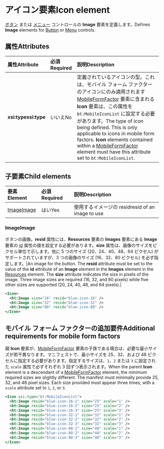 # <a name="icon-element"></a><span data-ttu-id="4c326-101">アイコン要素</span><span class="sxs-lookup"><span data-stu-id="4c326-101">Icon element</span></span>

<span data-ttu-id="4c326-102">[ボタン](control.md#button-control) または [メニュー](control.md#menu-dropdown-button-controls) コントロールの **Image** 要素を定義します。</span><span class="sxs-lookup"><span data-stu-id="4c326-102">Defines **Image** elements for [Button](control.md#button-control) or [Menu](control.md#menu-dropdown-button-controls) controls.</span></span>

## <a name="attributes"></a><span data-ttu-id="4c326-103">属性</span><span class="sxs-lookup"><span data-stu-id="4c326-103">Attributes</span></span>

|  <span data-ttu-id="4c326-104">属性</span><span class="sxs-lookup"><span data-stu-id="4c326-104">Attribute</span></span>  |  <span data-ttu-id="4c326-105">必須</span><span class="sxs-lookup"><span data-stu-id="4c326-105">Required</span></span>  |  <span data-ttu-id="4c326-106">説明</span><span class="sxs-lookup"><span data-stu-id="4c326-106">Description</span></span>  |
|:-----|:-----|:-----|
|  <span data-ttu-id="4c326-107">**xsi:type**</span><span class="sxs-lookup"><span data-stu-id="4c326-107">**xsi:type**</span></span>  |  <span data-ttu-id="4c326-108">いいえ</span><span class="sxs-lookup"><span data-stu-id="4c326-108">No</span></span>  | <span data-ttu-id="4c326-p101">定義されているアイコンの型。これは、モバイル フォーム ファクターのアイコンにのみ適用されます[MobileFormFactor](mobileformfactor.md) 要素に含まれる **Icon** 要素は、この属性を `bt:MobileIconList` に設定する必要があります。</span><span class="sxs-lookup"><span data-stu-id="4c326-p101">The type of icon being defined. This is only applicable to icons in mobile form factors. **Icon** elements contained within a [MobileFormFactor](mobileformfactor.md) element must have this attribute set to `bt:MobileIconList`.</span></span> |

## <a name="child-elements"></a><span data-ttu-id="4c326-112">子要素</span><span class="sxs-lookup"><span data-stu-id="4c326-112">Child elements</span></span>

|  <span data-ttu-id="4c326-113">要素</span><span class="sxs-lookup"><span data-stu-id="4c326-113">Element</span></span> |  <span data-ttu-id="4c326-114">必須</span><span class="sxs-lookup"><span data-stu-id="4c326-114">Required</span></span>  |  <span data-ttu-id="4c326-115">説明</span><span class="sxs-lookup"><span data-stu-id="4c326-115">Description</span></span>  |
|:-----|:-----|:-----|
|  [<span data-ttu-id="4c326-116">Image</span><span class="sxs-lookup"><span data-stu-id="4c326-116">Image</span></span>](#image)        | <span data-ttu-id="4c326-117">はい</span><span class="sxs-lookup"><span data-stu-id="4c326-117">Yes</span></span> |   <span data-ttu-id="4c326-118">使用するイメージの resid</span><span class="sxs-lookup"><span data-stu-id="4c326-118">resid of an image to use</span></span>         |

### <a name="image"></a><span data-ttu-id="4c326-119">Image</span><span class="sxs-lookup"><span data-stu-id="4c326-119">Image</span></span>

<span data-ttu-id="4c326-p102">ボタンの画像。**resid** 属性には、**Resources** 要素の **Images** 要素にある **Image** 要素の [id](resources.md) 属性の値を設定する必要があります。**size** 属性は、画像のサイズをピクセル単位で示します。他に 5 つのサイズ (20、24、40、48、64 ピクセル) がサポートされていますが、3 つの画像のサイズ (16、32、80 ピクセル) を必ず指定します。|</span><span class="sxs-lookup"><span data-stu-id="4c326-p102">An image for the button. The  **resid** attribute must be set to the value of the **id** attribute of an **Image** element in the **Images** element in the [Resources](resources.md) element. The **size** attribute indicates the size in pixels of the image. Three image sizes are required (16, 32, and 80 pixels) while five other sizes are supported (20, 24, 40, 48, and 64 pixels).|</span></span>

```xml
<Icon>
  <bt:Image size="16" resid="blue-icon-16" />
  <bt:Image size="32" resid="blue-icon-32" />
  <bt:Image size="80" resid="blue-icon-80" />
</Icon>
```

## <a name="additional-requirements-for-mobile-form-factors"></a><span data-ttu-id="4c326-124">モバイル フォーム ファクターの追加要件</span><span class="sxs-lookup"><span data-stu-id="4c326-124">Additional requirements for mobile form factors</span></span>

<span data-ttu-id="4c326-p103">親 **Icon** 要素が、[MobileFormFactor](mobileformfactor.md) 要素の子孫である場合は、必要な最小サイズが若干異なります。マニフェストで、最小サイズを 25、32、および 48 ピクセルに指定する必要があります。指定するサイズは、`1`、`2` または `3` に設定された `scale` 属性で必ずそれぞれ 3 回ずつ表示されます。</span><span class="sxs-lookup"><span data-stu-id="4c326-p103">When the parent **Icon** element is a descendant of a [MobileFormFactor](mobileformfactor.md) element, the minimum required sizes are slightly different. The manifest must minimally provide 25, 32, and 48 pixel sizes. Each size provided must appear three times, with a `scale` attribute set to `1`, `2`, or `3`.</span></span>

```xml
<Icon xsi:type="bt:MobileIconList">
  <bt:Image resid="blue-icon-16-1" size="25" scale="1" />
  <bt:Image resid="blue-icon-16-2" size="25" scale="2" />
  <bt:Image resid="blue-icon-16-3" size="25" scale="3" />
  <bt:Image resid="blue-icon-32-1" size="32" scale="1" />
  <bt:Image resid="blue-icon-32-2" size="32" scale="2" />
  <bt:Image resid="blue-icon-32-3" size="32" scale="3" />
  <bt:Image resid="blue-icon-80-1" size="48" scale="1" />
  <bt:Image resid="blue-icon-80-2" size="48" scale="2" />
  <bt:Image resid="blue-icon-80-3" size="48" scale="3" />
</Icon>
```